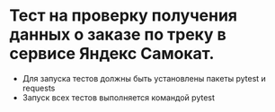 # Тест на проверку получения данных о заказе по треку в сервисе Яндекс Самокат.
- Для запуска тестов должны быть установлены пакеты pytest и requests
- Запуск всех тестов выполняется командой pytest